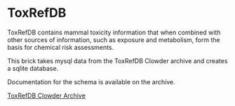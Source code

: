 # ToxRefDB

ToxRefDB contains mammal toxicity information that when combined with other sources of information, such as exposure and metabolism, form the basis for chemical risk assessments.

This brick takes mysql data from the ToxRefDB Clowder archive and creates a sqlite database.

Documentation for the schema is available on the archive.

[ToxRefDB Clowder Archive](https://clowder.edap-cluster.com/datasets/61147fefe4b0856fdc65639b#folderId=62c5cfebe4b01d27e3b2d851&page=0)